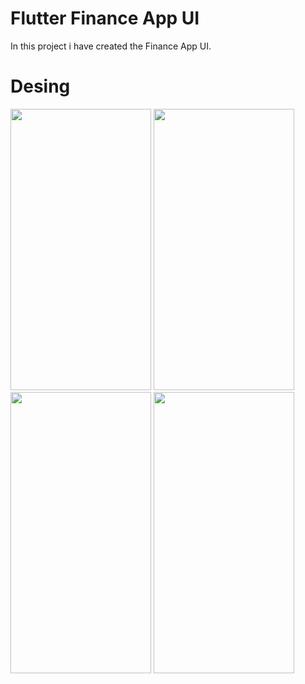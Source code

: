 # Flutter Finance App UI
   In this project i have created the Finance App UI.
   
# Desing
<div class="row"> 
<img src="https://user-images.githubusercontent.com/40790801/178144026-22d014dd-7461-4e2a-b481-a3925a5f72ea.png" width="225" height="450">
<img src="https://user-images.githubusercontent.com/40790801/178144083-2c4b006c-22fe-4981-92a2-69d70306b787.png" width="225" height="450">
<img src="https://user-images.githubusercontent.com/40790801/178144094-833dbe0a-bab9-4808-a03c-0f376a7f9677.png" width="225" height="450">
<img src="https://user-images.githubusercontent.com/40790801/178144114-75c2ff6a-d899-4213-b710-0308e21a0bb8.png" width="225" height="450">
</div>



